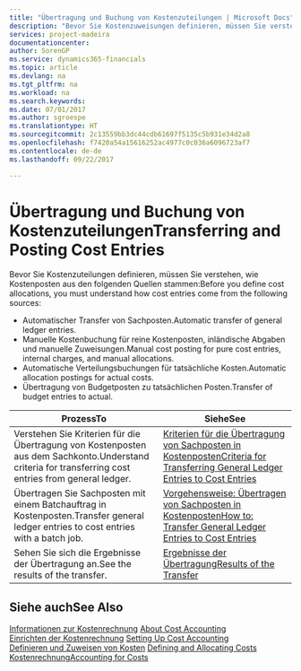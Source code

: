 ```yaml
---
title: "Übertragung und Buchung von Kostenzuteilungen | Microsoft Docs"
description: "Bevor Sie Kostenzuweisungen definieren, müssen Sie verstehen, woher Kostenzuteilungen stammen:"
services: project-madeira
documentationcenter: 
author: SorenGP
ms.service: dynamics365-financials
ms.topic: article
ms.devlang: na
ms.tgt_pltfrm: na
ms.workload: na
ms.search.keywords: 
ms.date: 07/01/2017
ms.author: sgroespe
ms.translationtype: HT
ms.sourcegitcommit: 2c13559bb3dc44cdb61697f5135c5b931e34d2a8
ms.openlocfilehash: f7420a54a15616252ac4977c0c036a6096723af7
ms.contentlocale: de-de
ms.lasthandoff: 09/22/2017

---
```

# <a name="transferring-and-posting-cost-entries"></a><span data-ttu-id="e4451-103">Übertragung und Buchung von Kostenzuteilungen</span><span class="sxs-lookup"><span data-stu-id="e4451-103">Transferring and Posting Cost Entries</span></span>
<span data-ttu-id="e4451-104">Bevor Sie Kostenzuteilungen definieren, müssen Sie verstehen, wie Kostenposten aus den folgenden Quellen stammen:</span><span class="sxs-lookup"><span data-stu-id="e4451-104">Before you define cost allocations, you must understand how cost entries come from the following sources:</span></span>  

-   <span data-ttu-id="e4451-105">Automatischer Transfer von Sachposten.</span><span class="sxs-lookup"><span data-stu-id="e4451-105">Automatic transfer of general ledger entries.</span></span>  
-   <span data-ttu-id="e4451-106">Manuelle Kostenbuchung für reine Kostenposten, inländische Abgaben und manuelle Zuweisungen.</span><span class="sxs-lookup"><span data-stu-id="e4451-106">Manual cost posting for pure cost entries, internal charges, and manual allocations.</span></span>  
-   <span data-ttu-id="e4451-107">Automatische Verteilungsbuchungen für tatsächliche Kosten.</span><span class="sxs-lookup"><span data-stu-id="e4451-107">Automatic allocation postings for actual costs.</span></span>  
-   <span data-ttu-id="e4451-108">Übertragung von Budgetposten zu tatsächlichen Posten.</span><span class="sxs-lookup"><span data-stu-id="e4451-108">Transfer of budget entries to actual.</span></span>  

|<span data-ttu-id="e4451-109">**Prozess**</span><span class="sxs-lookup"><span data-stu-id="e4451-109">**To**</span></span>|<span data-ttu-id="e4451-110">**Siehe**</span><span class="sxs-lookup"><span data-stu-id="e4451-110">**See**</span></span>|  
|------------|-------------|  
|<span data-ttu-id="e4451-111">Verstehen Sie Kriterien für die Übertragung von Kostenposten aus dem Sachkonto.</span><span class="sxs-lookup"><span data-stu-id="e4451-111">Understand criteria for transferring cost entries from general ledger.</span></span>|[<span data-ttu-id="e4451-112">Kriterien für die Übertragung von Sachposten in Kostenposten</span><span class="sxs-lookup"><span data-stu-id="e4451-112">Criteria for Transferring General Ledger Entries to Cost Entries</span></span>](finance-criteria-for-transferring-general-ledger-entries-to-cost-entries.md)|  
|<span data-ttu-id="e4451-113">Übertragen Sie Sachposten mit einem Batchauftrag in Kostenposten.</span><span class="sxs-lookup"><span data-stu-id="e4451-113">Transfer general ledger entries to cost entries with a batch job.</span></span>|[<span data-ttu-id="e4451-114">Vorgehensweise: Übertragen von Sachposten in Kostenposten</span><span class="sxs-lookup"><span data-stu-id="e4451-114">How to: Transfer General Ledger Entries to Cost Entries</span></span>](finance-how-to-transfer-general-ledger-entries-to-cost-entries.md)|  
|<span data-ttu-id="e4451-115">Sehen Sie sich die Ergebnisse der Übertragung an.</span><span class="sxs-lookup"><span data-stu-id="e4451-115">See the results of the transfer.</span></span>|[<span data-ttu-id="e4451-116">Ergebnisse der Übertragung</span><span class="sxs-lookup"><span data-stu-id="e4451-116">Results of the Transfer</span></span>](finance-results-of-the-transfer.md)|  

## <a name="see-also"></a><span data-ttu-id="e4451-117">Siehe auch</span><span class="sxs-lookup"><span data-stu-id="e4451-117">See Also</span></span>  
 <span data-ttu-id="e4451-118">[Informationen zur Kostenrechnung](finance-about-cost-accounting.md) </span><span class="sxs-lookup"><span data-stu-id="e4451-118">[About Cost Accounting](finance-about-cost-accounting.md) </span></span>  
 <span data-ttu-id="e4451-119">[Einrichten der Kostenrechnung](finance-set-up-cost-accounting.md) </span><span class="sxs-lookup"><span data-stu-id="e4451-119">[Setting Up Cost Accounting](finance-set-up-cost-accounting.md) </span></span>  
 <span data-ttu-id="e4451-120">[Definieren und Zuweisen von Kosten](finance-define-and-allocate-costs.md) </span><span class="sxs-lookup"><span data-stu-id="e4451-120">[Defining and Allocating Costs](finance-define-and-allocate-costs.md) </span></span>  
 [<span data-ttu-id="e4451-121">Kostenrechnung</span><span class="sxs-lookup"><span data-stu-id="e4451-121">Accounting for Costs</span></span>](finance-manage-cost-accounting.md)


